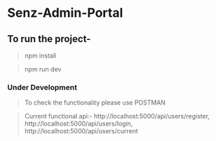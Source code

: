# Senz-Admin-Portal

## To run the project-

> npm install

> npm run dev

### Under Development

> To check the functionality please use POSTMAN

> Current functional api:- http://localhost:5000/api/users/register, http://localhost:5000/api/users/login, http://localhost:5000/api/users/current
